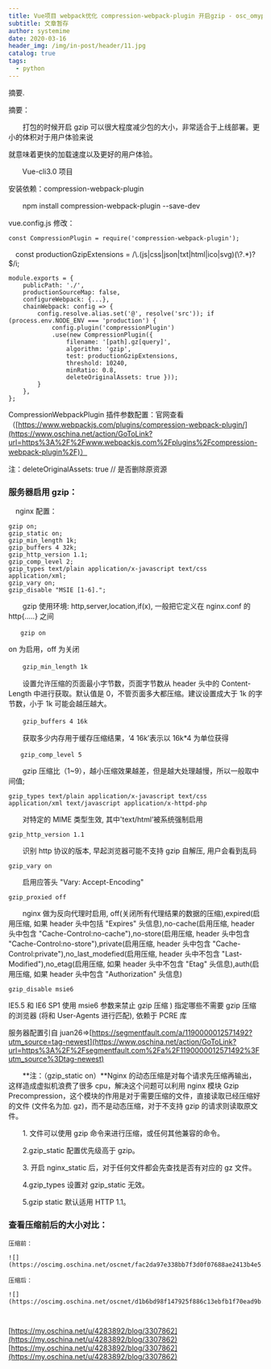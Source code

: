 ```yaml
---
title: Vue项目 webpack优化 compression-webpack-plugin 开启gzip - osc_omyprm56的个人空间 - OSCHINA - 中文开源技术交流社区
subtitle: 文章暂存
author: systemime
date: 2020-03-16
header_img: /img/in-post/header/11.jpg
catalog: true
tags:
  - python
---
```

摘要.

<!-- more -->
摘要：

　　打包的时候开启 gzip 可以很大程度减少包的大小，非常适合于上线部署。更小的体积对于用户体验来说

就意味着更快的加载速度以及更好的用户体验。

       Vue-cli3.0 项目

安装依赖：compression-webpack-plugin

　　npm install compression-webpack-plugin --save-dev

vue.config.js 修改：

```
const CompressionPlugin = require('compression-webpack-plugin');  

```

　const productionGzipExtensions = /\\.(js|css|json|txt|html|ico|svg)(\\?.\*)?$/i;

    module.exports = {
        publicPath: './',
        productionSourceMap: false,
        configureWebpack: {...},
        chainWebpack: config => {
            config.resolve.alias.set('@', resolve('src')); if (process.env.NODE_ENV === 'production') {
                config.plugin('compressionPlugin')
                .use(new CompressionPlugin({
                    filename: '[path].gz[query]',
                    algorithm: 'gzip',
                    test: productionGzipExtensions,
                    threshold: 10240,
                    minRatio: 0.8,
                    deleteOriginalAssets: true }));
            }
        },
    };

CompressionWebpackPlugin 插件参数配置：官网查看（[https://www.webpackjs.com/plugins/compression-webpack-plugin/](https://www.oschina.net/action/GoToLink?url=https%3A%2F%2Fwww.webpackjs.com%2Fplugins%2Fcompression-webpack-plugin%2F)）

注：deleteOriginalAssets: true // 是否删除原资源

### 服务器启用 gzip：

　nginx 配置：

    gzip on;
    gzip_static on;
    gzip_min_length 1k;
    gzip_buffers 4 32k;
    gzip_http_version 1.1;
    gzip_comp_level 2;
    gzip_types text/plain application/x-javascript text/css application/xml;
    gzip_vary on;
    gzip_disable "MSIE [1-6].";

　　gzip 使用环境: http,server,location,if(x), 一般把它定义在 nginx.conf 的 http{…..} 之间

`　　gzip on`

on 为启用，off 为关闭

　　`gzip_min_length 1k`

　　设置允许压缩的页面最小字节数，页面字节数从 header 头中的 Content-Length 中进行获取。默认值是 0，不管页面多大都压缩。建议设置成大于 1k 的字节数，小于 1k 可能会越压越大。

　　`gzip_buffers 4 16k`

　　获取多少内存用于缓存压缩结果，‘4 16k’表示以 16k\*4 为单位获得

`　　gzip_comp_level 5`

　　gzip 压缩比（1~9），越小压缩效果越差，但是越大处理越慢，所以一般取中间值;

`gzip_types text/plain application/x-javascript text/css application/xml text/javascript application/x-httpd-php`

　　对特定的 MIME 类型生效, 其中'text/html’被系统强制启用

`gzip_http_version 1.1`

　　识别 http 协议的版本, 早起浏览器可能不支持 gzip 自解压, 用户会看到乱码

`gzip_vary on`

　　启用应答头 "Vary: Accept-Encoding"

`gzip_proxied off`

　　nginx 做为反向代理时启用, off(关闭所有代理结果的数据的压缩),expired(启用压缩, 如果 header 头中包括 "Expires" 头信息),no-cache(启用压缩, header 头中包含 "Cache-Control:no-cache"),no-store(启用压缩, header 头中包含 "Cache-Control:no-store"),private(启用压缩, header 头中包含 "Cache-Control:private"),no_last_modefied(启用压缩, header 头中不包含 "Last-Modified"),no_etag(启用压缩, 如果 header 头中不包含 "Etag" 头信息),auth(启用压缩, 如果 header 头中包含 "Authorization" 头信息)

`gzip_disable msie6`

IE5.5 和 IE6 SP1 使用 msie6 参数来禁止 gzip 压缩 ) 指定哪些不需要 gzip 压缩的浏览器 (将和 User-Agents 进行匹配), 依赖于 PCRE 库

服务器配置引自 juan26=>[https://segmentfault.com/a/1190000012571492?utm_source=tag-newest](https://www.oschina.net/action/GoToLink?url=https%3A%2F%2Fsegmentfault.com%2Fa%2F1190000012571492%3Futm_source%3Dtag-newest)

　　**注：（gzip_static on）**Nginx 的动态压缩是对每个请求先压缩再输出，这样造成虚拟机浪费了很多 cpu，解决这个问题可以利用 nginx 模块 Gzip Precompression，这个模块的作用是对于需要压缩的文件，直接读取已经压缩好的文件 (文件名为加. gz)，而不是动态压缩，对于不支持 gzip 的请求则读取原文件。 

　　1\. 文件可以使用 gzip 命令来进行压缩，或任何其他兼容的命令。

　　2.gzip_static 配置优先级高于 gzip。

　　3\. 开启 nginx_static 后，对于任何文件都会先查找是否有对应的 gz 文件。

　　4.gzip_types 设置对 gzip_static 无效。

　　5.gzip static 默认适用 HTTP 1.1。

### **查看压缩前后的大小对比：**

```
压缩前：

![](https://oscimg.oschina.net/oscnet/fac2da97e338bb7f3d0f07688ae2413b4e5.png)

压缩后：

![](https://oscimg.oschina.net/oscnet/d1b6bd98f147925f886c13ebfb1f70ead9b.png)



```

 [https://my.oschina.net/u/4283892/blog/3307862](https://my.oschina.net/u/4283892/blog/3307862) 
 [https://my.oschina.net/u/4283892/blog/3307862](https://my.oschina.net/u/4283892/blog/3307862)
